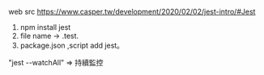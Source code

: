 web src https://www.casper.tw/development/2020/02/02/jest-intro/#Jest

1. npm install jest
2. file name -> .test.
3. package.json ,script add jest。


"jest --watchAll" => 持續監控